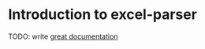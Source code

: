 # Introduction to excel-parser

TODO: write [great documentation](http://jacobian.org/writing/what-to-write/)
